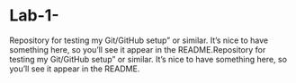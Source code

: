 # Lab-1-
Repository for testing my Git/GitHub setup” or similar. It’s nice to have something here, so you’ll see it appear in the README.Repository for testing my Git/GitHub setup” or similar. It’s nice to have something here, so you’ll see it appear in the README.
